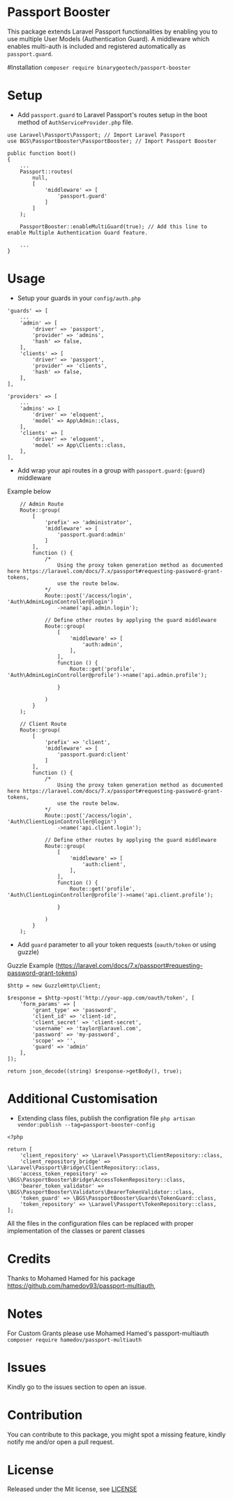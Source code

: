 # Passport Booster
This package extends Laravel Passport functionalities by enabling you to use multiple User Models (Authentication Guard).
A middleware which enables multi-auth is included and registered automatically as `passport.guard`.

#Installation
`composer require binarygeotech/passport-booster`

# Setup
- Add `passport.guard` to Laravel Passport's routes setup in the boot method of `AuthServiceProvider.php` file.
```
use Laravel\Passport\Passport; // Import Laravel Passport
use BGS\PassportBooster\PassportBooster; // Import Passport Booster

public function boot()
{
	...
	Passport::routes(
		null,
		[
			'middleware' => [
				'passport.guard'
			]
		]
	);
	
	PassportBooster::enableMultiGuard(true); // Add this line to enable Multiple Authentication Guard feature.
	
	...
}
```

# Usage

- Setup your guards in your `config/auth.php`
```
'guards' => [
    ...
    'admin' => [
        'driver' => 'passport',
        'provider' => 'admins',
        'hash' => false,
    ],
	'clients' => [
        'driver' => 'passport',
        'provider' => 'clients',
        'hash' => false,
    ],
],

'providers' => [
    ...
    'admins' => [
        'driver' => 'eloquent',
        'model' => App\Admin::class,
    ],
	'clients' => [
        'driver' => 'eloquent',
        'model' => App\Clients::class,
    ],
],

```

- Add wrap your api routes in a group with `passport.guard:{guard}` middleware

Example below
```
	// Admin Route
	Route::group(
		[
			'prefix' => 'administrator',
			'middleware' => [
				'passport.guard:admin'
			]
		],
		function () {
			/*
				Using the proxy token generation method as documented here https://laravel.com/docs/7.x/passport#requesting-password-grant-tokens,
				use the route below.
			*/
			Route::post('/access/login', 'Auth\AdminLoginController@login')
				->name('api.admin.login');

			// Define other routes by applying the guard middleware
			Route::group(
				[
					'middleware' => [
						'auth:admin',
					],
				],
				function () {
					Route::get('profile', 'Auth\AdminLoginController@profile')->name('api.admin.profile');
					
				}
			
			)
		}
	);
	
	// Client Route
	Route::group(
		[
			'prefix' => 'client',
			'middleware' => [
				'passport.guard:client'
			]
		],
		function () {
			/*
				Using the proxy token generation method as documented here https://laravel.com/docs/7.x/passport#requesting-password-grant-tokens,
				use the route below.
			*/
			Route::post('/access/login', 'Auth\ClientLoginController@login')
				->name('api.client.login');

			// Define other routes by applying the guard middleware
			Route::group(
				[
					'middleware' => [
						'auth:client',
					],
				],
				function () {
					Route::get('profile', 'Auth\ClientLoginController@profile')->name('api.client.profile');
					
				}
			
			)
		}
	);
```

- Add `guard` parameter to all your token requests (`oauth/token` or using guzzle)

Guzzle Example (https://laravel.com/docs/7.x/passport#requesting-password-grant-tokens)
```
$http = new GuzzleHttp\Client;

$response = $http->post('http://your-app.com/oauth/token', [
    'form_params' => [
        'grant_type' => 'password',
        'client_id' => 'client-id',
        'client_secret' => 'client-secret',
        'username' => 'taylor@laravel.com',
        'password' => 'my-password',
        'scope' => '',
		'guard' => 'admin'
    ],
]);

return json_decode((string) $response->getBody(), true);
```

# Additional Customisation

- Extending class files, publish the configration file `php artisan vendor:publish --tag=passport-booster-config`

```
<?php

return [
    'client_repository' => \Laravel\Passport\ClientRepository::class,
    'client_repository_bridge' => \Laravel\Passport\Bridge\ClientRepository::class,
    'access_token_repository' => \BGS\PassportBooster\Bridge\AccessTokenRepository::class,
    'bearer_token_validator' => \BGS\PassportBooster\Validators\BearerTokenValidator::class,
    'token_guard' => \BGS\PassportBooster\Guards\TokenGuard::class,
    'token_repository' => \Laravel\Passport\TokenRepository::class,
];
```
All the files in the configuration files can be replaced with proper implementation of the classes or parent classes

# Credits
Thanks to Mohamed Hamed for his package https://github.com/hamedov93/passport-multiauth,

# Notes
For Custom Grants please use Mohamed Hamed's passport-multiauth
`composer require hamedov/passport-multiauth`

# Issues
Kindly go to the issues section to open an issue.

# Contribution
You can contribute to this package, you might spot a missing feature, kindly notify me and/or open a pull request.

# License
Released under the Mit license, see [LICENSE](https://github.com/hamedov93/passport-multiauth/blob/master/LICENSE)